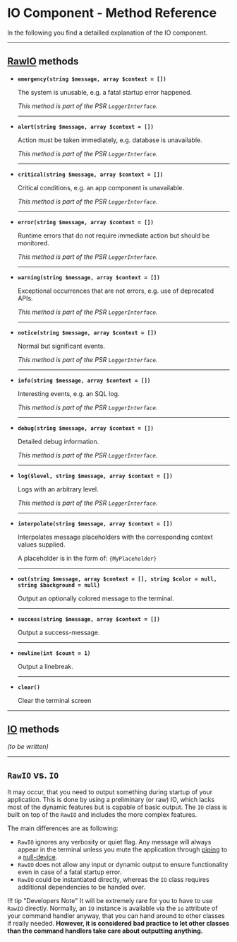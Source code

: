 <h1>IO Component - Method Reference</h1>

In the following you find a detailled explanation of the IO component.

---------------------------

## [RawIO](https://github.com/MCStreetguy/SmartConsole/blob/master/Classes/Utility/RawIO.php) methods

- **`emergency(string $message, array $context = [])`**
    
    The system is unusable, e.g. a fatal startup error happened.

    _This method is part of the PSR `LoggerInterface`._

    -------

- **`alert(string $message, array $context = [])`**
    
    Action must be taken immediately, e.g. database is unavailable.
    
    _This method is part of the PSR `LoggerInterface`._

    -------

- **`critical(string $message, array $context = [])`**
    
    Critical conditions, e.g. an app component is unavailable.
    
    _This method is part of the PSR `LoggerInterface`._

    -------

- **`error(string $message, array $context = [])`**
    
    Runtime errors that do not require immediate action but should be monitored.
    
    _This method is part of the PSR `LoggerInterface`._

    -------

- **`warning(string $message, array $context = [])`**
    
    Exceptional occurrences that are not errors, e.g. use of deprecated APIs.
    
    _This method is part of the PSR `LoggerInterface`._

    -------

- **`notice(string $message, array $context = [])`**
    
    Normal but significant events.
    
    _This method is part of the PSR `LoggerInterface`._

    -------

- **`info(string $message, array $context = [])`**
    
    Interesting events, e.g. an SQL log.
    
    _This method is part of the PSR `LoggerInterface`._

    -------

- **`debug(string $message, array $context = [])`**
    
    Detailed debug information.
    
    _This method is part of the PSR `LoggerInterface`._

    -------

- **`log($level, string $message, array $context = [])`**
    
    Logs with an arbitrary level.
    
    _This method is part of the PSR `LoggerInterface`._

    -------

- **`interpolate(string $message, array $context = [])`**
    
    Interpolates message placeholders with the corresponding context values supplied.

    A placeholder is in the form of: `{MyPlaceholder}`

    -------

- **`out(string $message, array $context = [], string $color = null, string $background = null)`**
    
    Output an optionally colored message to the terminal.

    -------

- **`success(string $message, array $context = [])`**
    
    Output a success-message.

    -------

- **`newline(int $count = 1)`**
    
    Output a linebreak.

    -------

- **`clear()`**
    
    Clear the terminal screen

---------------------------

## [IO](https://github.com/MCStreetguy/SmartConsole/blob/master/Classes/Utility/IO.php) methods

_(to be written)_

---------------------------

## `RawIO` vs. `IO`

It may occur, that you need to output something during startup of your application.
This is done by using a preliminary (or raw) IO, which lacks most of the dynamic features but is capable of basic output.
The `IO` class is built on top of the `RawIO` and includes the more complex features.

The main differences are as following:

- `RawIO` ignores any verbosity or quiet flag. Any message will always appear in the terminal unless you mute the application through [piping](https://en.wikipedia.org/wiki/Pipeline_(Unix)) to a [null-device](https://en.wikipedia.org/wiki/Null_device).
- `RawIO` does not allow any input or dynamic output to ensure functionality even in case of a fatal startup error.
- `RawIO` could be instantiated directly, whereas the `IO` class requires additional dependencies to be handed over.

!!! tip "Developers Note"
    It will be extremely rare for you to have to use `RawIO` directly.
    Normally, an `IO` instance is available via the `io` attribute of your command handler anyway, that you can hand around to other classes if really needed.
    **However, it is considered bad practice to let other classes than the command handlers take care about outputting anything.**
